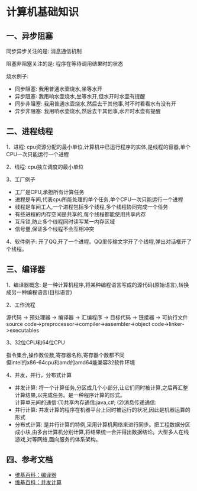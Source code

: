 <!-- 2017/5/26  -->

# 计算机基础知识

## 一、异步阻塞

同步异步关注的是: 消息通信机制

阻塞非阻塞关注的是: 程序在等待调用结果时的状态

烧水例子:

- 同步阻塞: 我用普通水壶烧水,坐等水开
- 异步阻塞: 我用响水壶烧水,坐等水开,但水开时水壶有提醒
- 同步非阻塞: 我用普通水壶烧水,然后去干其他事,时不时看看水有没有开
- 异步非阻塞: 我用响水壶烧水,然后去干其他事,水开时水壶有提醒

## 二、进程线程

1、进程: cpu资源分配的最小单位,计算机中已运行程序的实体,是线程的容器,单个CPU一次只能运行一个进程

2、线程: cpu独立调度的最小单位

3、工厂例子

- 工厂是CPU,承担所有计算任务
- 进程是车间,代表cpu所能处理的单个任务,单个CPU一次只能运行一个进程
- 线程是车间工人,一个进程包括多个线程,多个线程协同完成一个任务
- 有些进程的内存空间是共享的,每个线程都能使用共享内存
- 互斥锁,防止多个线程同时读写某一内存区域
- 信号量,保证多个线程不会互相冲突

4、软件例子: 开了QQ,开了一个进程。QQ里传输文字开了个线程,弹出对话框开了个线程。

## 三、编译器

1、编译器概念: 是一种计算机程序,将某种编程语言写成的源代码(原始语言),转换成另一种编程语言(目标语言)

2、工作流程

源代码 -> 预处理器 -> 编译器 -> 汇编程序 -> 目标代码 -> 链接器 -> 可执行文件</br>
source code->preprocessor->compiler->assembler->object code->linker->executables</br>

3、32位CPU和64位CPU

指令集合,操作数位数,寄存器名称,寄存器个数都不同</br>
但intel的x86-64cpu和amd的amd64能兼容32软件环境

4、并发，并行，分布式计算

- 并发计算: 将一个计算任务,分区成几个小部分,让它们同时被计算,之后再汇整计算结果,以完成任务。是一种程序计算的形式。</br>
  计算单元间的通信:(1)共享内存通信:java,c#; (2)消息传递通信:
- 并行计算: 并发计算的程序在机器平台上同时被运行的状况,因此是机器运算的形式
- 分布式计算: 是并行计算的特例,采用计算机网络来进行同步。把工程数据分区成小块,由多台计算机分别计算,将结果统一合并得出数据结论。大型多人在线游戏,对等网络,面向服务的体系架构。

## 四、参考文档

- [维基百科：编译器](https://zh.wikipedia.org/wiki/編譯器)
- [维基百科：并发计算](https://zh.wikipedia.org/wiki/并发计算)

